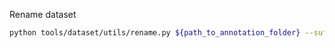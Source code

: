 Rename dataset

```bash
python tools/dataset/utils/rename.py ${path_to_annotation_folder} --suffix .jpg
```
